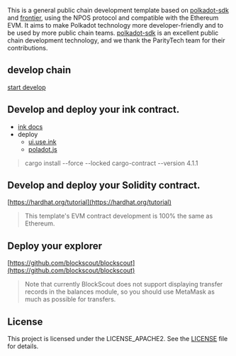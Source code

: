 
This is a general public chain development template based on [polkadot-sdk](https://github.com/paritytech/polkadot-sdk) and [frontier](https://github.com/polkadot-evm/frontier), using the NPOS protocol and compatible with the Ethereum EVM. It aims to make Polkadot technology more developer-friendly and to be used by more public chain teams.
[polkadot-sdk](https://github.com/paritytech/polkadot-sdk) is an excellent public chain development technology, and we thank the ParityTech team for their contributions.

## develop chain
[start develop](./docs/start-develop.md)

## Develop and deploy your ink contract.
- [ink docs](https://docs.substrate.io/tutorials/smart-contracts/)
- deploy
  - [ui.use.ink](https://ui.use.ink/)
  - [poladot.js](https://polkadot.js.org/apps/?rpc=ws%3A%2F%2F127.0.0.1%3A9944#/contracts)

> cargo install --force --locked cargo-contract --version 4.1.1
## Develop and deploy your Solidity contract.
[https://hardhat.org/tutorial](https://hardhat.org/tutorial)
> This template's EVM contract development is 100% the same as Ethereum.

## Deploy your explorer
[https://github.com/blockscout/blockscout](https://github.com/blockscout/blockscout)
> Note that currently BlockScout does not support displaying transfer records in the balances module, so you should use MetaMask as much as possible for transfers.

## License

This project is licensed under the LICENSE_APACHE2. See the [LICENSE](./LICENSE_APACHE2) file for details.


